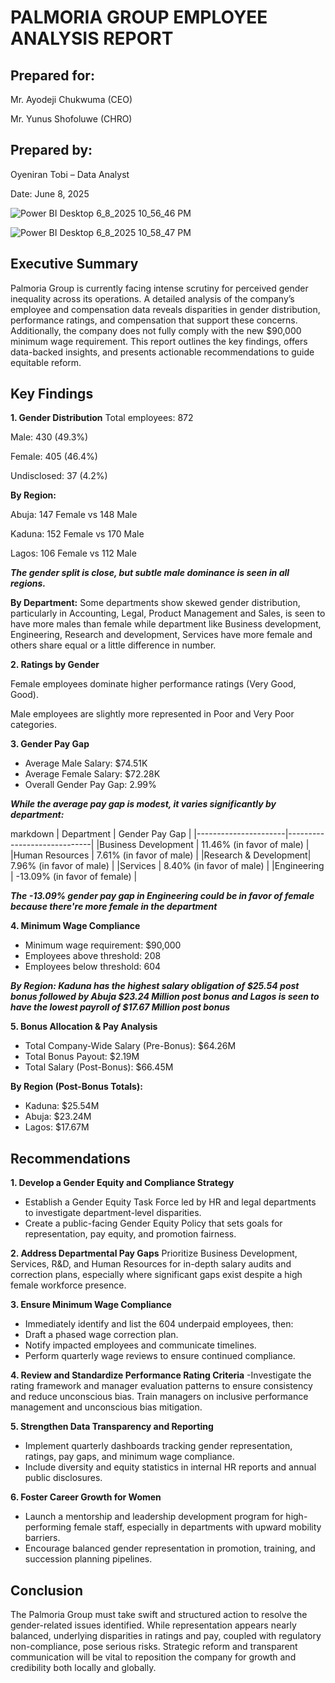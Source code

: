 # PALMORIA GROUP EMPLOYEE ANALYSIS REPORT
## Prepared for:
Mr. Ayodeji Chukwuma (CEO)

Mr. Yunus Shofoluwe (CHRO)

## Prepared by: 
Oyeniran Tobi – Data Analyst

Date: June 8, 2025

![Power BI Desktop 6_8_2025 10_56_46 PM](https://github.com/user-attachments/assets/c4b93a9a-165b-4c7b-9ea9-52c1d3165c7b)

![Power BI Desktop 6_8_2025 10_58_47 PM](https://github.com/user-attachments/assets/2965e708-ee53-4091-b2ed-2296d06c4daa)


## Executive Summary
Palmoria Group is currently facing intense scrutiny for perceived gender inequality across its operations. A detailed analysis of the company’s employee and compensation data reveals disparities in gender distribution, performance ratings, and compensation that support these concerns. Additionally, the company does not fully comply with the new $90,000 minimum wage requirement. This report outlines the key findings, offers data-backed insights, and presents actionable recommendations to guide equitable reform.

## Key Findings

**1. Gender Distribution**
Total employees: 872

Male: 430 (49.3%)

Female: 405 (46.4%)

Undisclosed: 37 (4.2%)

**By Region:**

Abuja: 147 Female vs 148 Male

Kaduna: 152 Female vs 170 Male

Lagos: 106 Female vs 112 Male

**_The gender split is close, but subtle male dominance is seen in all regions._**

**By Department:**
Some departments show skewed gender distribution, particularly in Accounting, Legal, Product Management and Sales, is seen to have more males than female while department like Business development, Engineering, Research and development, Services have more female and others share equal or a little difference in number.

**2. Ratings by Gender**

Female employees dominate higher performance ratings (Very Good, Good).

Male employees are slightly more represented in Poor and Very Poor categories.

**3. Gender Pay Gap**

- Average Male Salary: $74.51K
- Average Female Salary: $72.28K
- Overall Gender Pay Gap: 2.99%

**_While the average pay gap is modest, it varies significantly by department:_**

markdown
|      Department      |         Gender Pay Gap      |
|----------------------|-----------------------------|
|Business Development  | 11.46% (in favor of male)   |
|Human Resources       | 7.61% (in favor of male)    |
|Research & Development| 7.96% (in favor of male)   |
|Services              | 8.40% (in favor of male)   |
|Engineering           | -13.09% (in favor of female)   |

**_The -13.09% gender pay gap in Engineering could be in favor of female because there're more female in the department_**

**4. Minimum Wage Compliance**
- Minimum wage requirement: $90,000
- Employees above threshold: 208
- Employees below threshold: 604

**_By Region: Kaduna has the highest salary obligation of $25.54 post bonus followed by Abuja $23.24 Million post bonus and Lagos is seen to have the lowest payroll of $17.67 Million post bonus_**

**5. Bonus Allocation & Pay Analysis**

- Total Company-Wide Salary (Pre-Bonus): $64.26M
-  Total Bonus Payout: $2.19M
-   Total Salary (Post-Bonus): $66.45M

**By Region (Post-Bonus Totals):**

- Kaduna: $25.54M
-  Abuja: $23.24M
-   Lagos: $17.67M

## Recommendations
**1. Develop a Gender Equity and Compliance Strategy**
- Establish a Gender Equity Task Force led by HR and legal departments to investigate department-level disparities.
- Create a public-facing Gender Equity Policy that sets goals for representation, pay equity, and promotion fairness.

**2. Address Departmental Pay Gaps**
Prioritize Business Development, Services, R&D, and Human Resources for in-depth salary audits and correction plans, especially where significant gaps exist despite a high female workforce presence.

**3. Ensure Minimum Wage Compliance**
- Immediately identify and list the 604 underpaid employees, then:
- Draft a phased wage correction plan.
- Notify impacted employees and communicate timelines.
- Perform quarterly wage reviews to ensure continued compliance.

**4. Review and Standardize Performance Rating Criteria**
-Investigate the rating framework and manager evaluation patterns to ensure consistency and reduce unconscious bias.
Train managers on inclusive performance management and unconscious bias mitigation.

**5. Strengthen Data Transparency and Reporting**
- Implement quarterly dashboards tracking gender representation, ratings, pay gaps, and minimum wage compliance.
- Include diversity and equity statistics in internal HR reports and annual public disclosures.

**6. Foster Career Growth for Women**
- Launch a mentorship and leadership development program for high-performing female staff, especially in departments with upward mobility barriers.
- Encourage balanced gender representation in promotion, training, and succession planning pipelines.

## Conclusion
The Palmoria Group must take swift and structured action to resolve the gender-related issues identified. While representation appears nearly balanced, underlying disparities in ratings and pay, coupled with regulatory non-compliance, pose serious risks. Strategic reform and transparent communication will be vital to reposition the company for growth and credibility both locally and globally.















